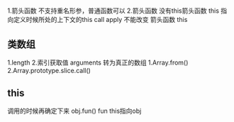 ## 
1.箭头函数 不支持重名形参，普通函数可以
2.箭头函数 没有this箭头函数 this 指向定义时候所处的上下文的this
call apply 不能改变 箭头函数 this


## 类数组
1.length
2.索引获取值
arguments 
转为真正的数组
1.Array.from()
2.Array.prototype.slice.call()

## this
调用的时候再确定下来
obj.fun() fun this指向obj

